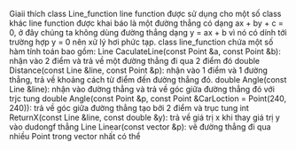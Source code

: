 Giaii thích class Line_function
line function được sử dụng cho một số class khác
line function được khai báo là một đường thẳng có dạng ax + by + c = 0, ở đây chúng ta không dùng đường thẳng dạng y = ax + b vì nó có dính tới trường hợp y = 0 nên xử lý hơi phức tạp.
class line_function chứa một số hàm tính toán bao gồm:
Line CaculateLine(const Point &a, const Point &b): nhận vào 2 điểm và trả về một đường thẳng đi qua 2 điểm đó
double Distance(const Line &line, const Point &p): nhận vào 1 điểm và 1 đường thẳng, trả về khoảng cách từ điểm đến đường thẳng đó.
double Angle(const Line &line): nhận vào đường thẳng và trả về góc giữa đường thẳng đó với trjc tung
double Angle(const Point &p, const Point &CarLoction = Point(240, 240)): trả về góc giữa đường thẳng tạo bởi 2 điểm và trục tung
int ReturnX(const Line &line, const double &y): trả về giá trị x khi thay giá trị y vào dudongf thẳng
Line Linear(const vector<Point> &p): vẽ đường thẳng đi qua nhiều Point trong vector<Point> nhất có thể
  
